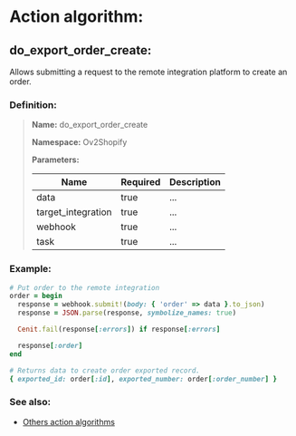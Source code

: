 # Action algorithm:

## do_export_order_create:

Allows submitting a request to the remote integration platform to create an order.
    
### Definition:

> **Name:** do_export_order_create
> 
> **Namespace:** Ov2Shopify
>
> **Parameters:**
> 
> | Name | Required | Description |
> | --- | --- | --- |
> | data | true | ... |
> | target_integration | true | ... |
> | webhook | true | ... |
> | task | true | ... |

### Example:
```RUBY
# Put order to the remote integration
order = begin
  response = webhook.submit!(body: { 'order' => data }.to_json)
  response = JSON.parse(response, symbolize_names: true)

  Cenit.fail(response[:errors]) if response[:errors]

  response[:order]
end

# Returns data to create order exported record.
{ exported_id: order[:id], exported_number: order[:order_number] }
```

### See also:
* [Others action algorithms](overview?id=do_export_order_create)